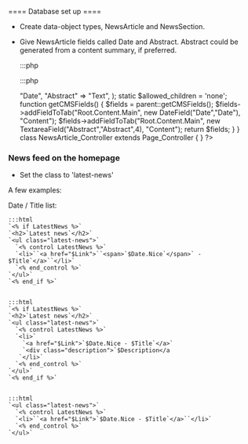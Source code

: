  ==== Database set up ====

*  Create data-object types, NewsArticle and NewsSection.

*  Give NewsArticle fields called Date and Abstract.  Abstract could be generated from a content summary, if preferred.

	:::php
	<?
	
	class NewsSection extends Page {
	  static $allowed_children = array("NewsSection", "NewsArticle");
	  static $default_child = "NewsArticle";
	}
	
	class NewsSection_Controller extends Page_Controller {
	
	}
	
	?>


	:::php
	
	<?
	
	class NewsArticle extends Page {
	  static $db = array(
	    "Date" => "Date",
	    "Abstract" => "Text",
	  );
	  static $allowed_children = 'none';
	  
	  function getCMSFields() {
	    $fields = parent::getCMSFields();
	   
	    $fields->addFieldToTab("Root.Content.Main", new DateField("Date","Date"), "Content");
	    $fields->addFieldToTab("Root.Content.Main", new TextareaField("Abstract","Abstract",4), "Content");
	    
	    return $fields;
	  }
	}
	
	class NewsArticle_Controller extends Page_Controller {
	
	}
	
	?>


### News feed on the homepage

*  Set the class to 'latest-news'

A few examples:

Date / Title list:

	:::html
	`<% if LatestNews %>`
	`<h2>`Latest news`</h2>`
	`<ul class="latest-news">`
	  `<% control LatestNews %>`
	  `<li>``<a href="$Link">``<span>`$Date.Nice`</span>` - $Title`</a>``</li>`
	  `<% end_control %>`
	`</ul>`
	`<% end_if %>`


	:::html
	`<% if LatestNews %>`
	`<h2>`Latest news`</h2>`
	`<ul class="latest-news">`
	  `<% control LatestNews %>`
	  `<li>`
	    `<a href="$Link">`$Date.Nice - $Title`</a>`
	    `<div class="description">`$Description</a
	   `</li>`
	  `<% end_control %>`
	`</ul>`
	`<% end_if %>`


	:::html
	`<ul class="latest-news">`
	  `<% control LatestNews %>`
	  `<li>``<a href="$Link">`$Date.Nice - $Title`</a>``</li>`
	  `<% end_control %>`
	`</ul>`


